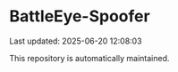 # BattleEye-Spoofer

Last updated: 2025-06-20 12:08:03

This repository is automatically maintained.
